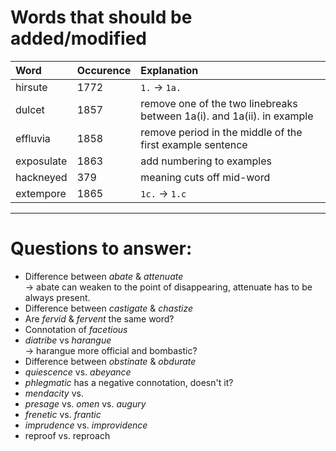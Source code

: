 # Words that should be added/modified

| Word              | Occurence | Explanation                                                            |
| :---------------- | :-------- | :----------------------                                                |
| hirsute           | 1772      | `1.` -> `1a.`                                                          |
| dulcet            | 1857      | remove one of the two linebreaks between 1a(i). and 1a(ii). in example |
| effluvia          | 1858      | remove period in the middle of the first example sentence              |
| exposulate        | 1863      | add numbering to examples                                              |
| hackneyed         | 379       | meaning cuts off mid-word                                              |
| extempore         | 1865      | `1c.` -> `1.c `                                                        |

----

# Questions to answer:

- Difference between _abate_ & _attenuate_<br />
  → abate can weaken to	 the point of disappearing, attenuate has to be always present.
- Difference between _castigate_ & _chastize_
- Are _fervid_ & _fervent_ the same word?
- Connotation of _facetious_
- _diatribe_ vs _harangue_<br />
  → harangue more official and bombastic?
- Difference between _obstinate_ &  _obdurate_
- _quiescence_ vs. _abeyance_
- _phlegmatic_ has a negative connotation, doesn't it?
- _mendacity_ vs.
- _presage_ vs. _omen_ vs. _augury_
- _frenetic_ vs. _frantic_
- _imprudence_ vs. _improvidence_
- reproof vs. reproach
